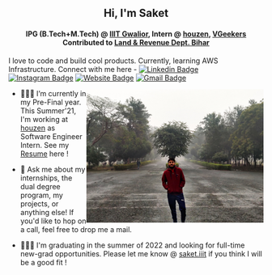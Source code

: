 <!-- ### Hi, I'm Saket! &nbsp;&nbsp;<sup> &#12299;I love to code and build cool products. Currently, learning AWS Infrastructure.</sup> -->

<h2 align="center">Hi, I'm Saket</h2>

<h4 align="center">IPG (B.Tech+M.Tech) @ <a href=https://iiitm.ac.in target="blank">IIIT Gwalior</a>, Intern @ <a href=https://houzen.co.uk target="blank">houzen</a>, <a href=http://vgeekers.com/ target="blank">VGeekers</a> Contributed to <a href=http://biharbhumi.bihar.gov.in/Biharbhumi/ target="blank">Land & Revenue Dept. Bihar</a></h4>

I love to code and build cool products. Currently, learning AWS Infrastructure. Connect with me here - [![Linkedin Badge](https://img.shields.io/badge/-blue?style=flat-square&logo=Linkedin&logoColor=white&link=https://www.linkedin.com/in/saket13/)](https://www.linkedin.com/in/saket13/)
[![Instagram Badge](https://img.shields.io/badge/-e4405f?style=flat-square&logo=Instagram&logoColor=white&link=https://www.instagram.com/saket_saumya/)](https://www.instagram.com/saket_saumya/)
[![Website Badge](https://img.shields.io/badge/-e34f26?style=flat-square&logo=HTML5&logoColor=white&link=https://saketsaumya.info/)](https://saketsaumya.info/)
[![Gmail Badge](https://img.shields.io/badge/-d14836?style=flat-square&logo=Gmail&logoColor=white&link=mailto:mail@saket.iiit@gmail.com)](mailto:mail@saket.iiit@gmail.com)





<p>
  <img src="https://raw.githubusercontent.com/saket13/saket13/master/github.jpg" width="350" align="right">
  
- 👨🏻‍💻 I’m currently in my Pre-Final year. This Summer'21, I'm working at <a href=https://houzen.co.uk target="blank">houzen</a> as Software Engineer Intern. See my  <a href='https://media-exp1.licdn.com/dms/document/C562DAQGsX5cr1OnJbA/profile-treasury-document-pdf-analyzed/0/1624647454869?e=1624791600&v=beta&t=C6ZafEil_26cJLcU5gols5BpDmk9xahrO5ui_IaVsgE' target="blank">Resume</a> here !

- 💬 Ask me about my internships, the dual degree program, my projects, or anything else! If you'd like to hop on a call, feel free to drop me a mail.

- 👨🏻‍🎓 I'm graduating in the summer of 2022 and looking for full-time new-grad opportunities. Please let me know @ <a href=mailto:mail@saket.iiit@gmail.com target="blank">saket.iiit</a> if you think I will be a good fit !
</p>

